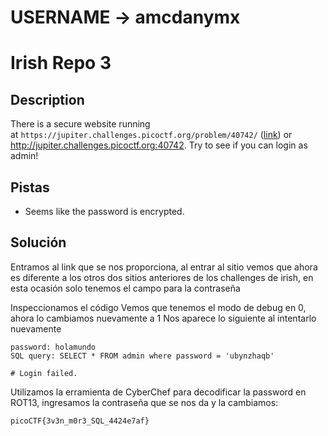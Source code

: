 # USERNAME -> amcdanymx

# Irish Repo 3


## Description

There is a secure website running at `https://jupiter.challenges.picoctf.org/problem/40742/` ([link](https://jupiter.challenges.picoctf.org/problem/40742/)) or http://jupiter.challenges.picoctf.org:40742. Try to see if you can login as admin!

## Pistas
- Seems like the password is encrypted.

## Solución
Entramos al link que se nos proporciona, al entrar al sitio vemos que ahora es diferente a los otros dos sitios anteriores de los challenges de irish, en esta ocasión solo tenemos el campo para la contraseña

Inspeccionamos el código
Vemos que tenemos el modo de debug en 0, ahora lo cambiamos nuevamente a 1
Nos aparece lo siguiente al intentarlo nuevamente


```
password: holamundo
SQL query: SELECT * FROM admin where password = 'ubynzhaqb'

# Login failed.

```

Utilizamos la erramienta de CyberChef para decodificar la password en ROT13, ingresamos la contraseña que se nos da y la cambiamos:

```
picoCTF{3v3n_m0r3_SQL_4424e7af}


```
